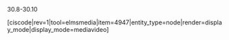 <stop-note title="Read Knight 4ed" icon="stopnoteicons:book-icon">
<span slot="message">30.8-30.10</span>
</stop-note>



[ciscode|rev=1|tool=elmsmedia|item=4947|entity_type=node|render=display_mode|display_mode=mediavideo]